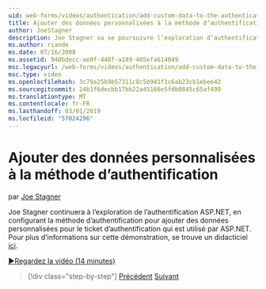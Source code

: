 ```yaml
---
uid: web-forms/videos/authentication/add-custom-data-to-the-authentication-method
title: Ajouter des données personnalisées à la méthode d’authentification | Microsoft Docs
author: JoeStagner
description: Joe Stagner va se poursuivre l’exploration d’authentification ASP.NET en configurant la méthode d’authentification pour ajouter des données personnalisées pour le ticket d’authentification...
ms.author: riande
ms.date: 07/16/2008
ms.assetid: 940bdecc-ae0f-448f-a189-405efa614049
msc.legacyurl: /web-forms/videos/authentication/add-custom-data-to-the-authentication-method
msc.type: video
ms.openlocfilehash: 3c79a25b9b57311c8c5b941f1c6ab23cb1ebee42
ms.sourcegitcommit: 24b1f6decbb17bb22a45166e5fdb0845c65af498
ms.translationtype: MT
ms.contentlocale: fr-FR
ms.lasthandoff: 03/01/2019
ms.locfileid: "57024296"
---
```

<a name="add-custom-data-to-the-authentication-method"></a>Ajouter des données personnalisées à la méthode d’authentification
====================
par [Joe Stagner](https://github.com/JoeStagner)

Joe Stagner continuera à l’exploration de l’authentification ASP.NET, en configurant la méthode d’authentification pour ajouter des données personnalisées pour le ticket d’authentification qui est utilisé par ASP.NET. Pour plus d’informations sur cette démonstration, se trouve un didacticiel [ici](../../overview/older-versions-security/introduction/forms-authentication-configuration-and-advanced-topics-vb.md).

[&#9654;Regardez la vidéo (14 minutes)](https://channel9.msdn.com/Blogs/ASP-NET-Site-Videos/add-custom-data-to-the-authentication-method)

> [!div class="step-by-step"]
> [Précédent](forms-login-custom-key-configuration.md)
> [Suivant](use-custom-principal-objects.md)
